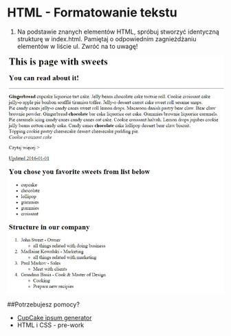 # HTML - Formatowanie tekstu

1. Na podstawie znanych elementów HTML, spróbuj stworzyć identyczną strukturę w index.html. Pamiętaj o odpowiednim zagnieżdżaniu elementów w liście ul. Zwróć na to uwagę!

 ![Sample project](images/sample.jpg)
    
##Potrzebujesz pomocy?
*  [CupCake ipsum generator](http://www.cupcakeipsum.com/)
*  HTML i CSS - pre-work
